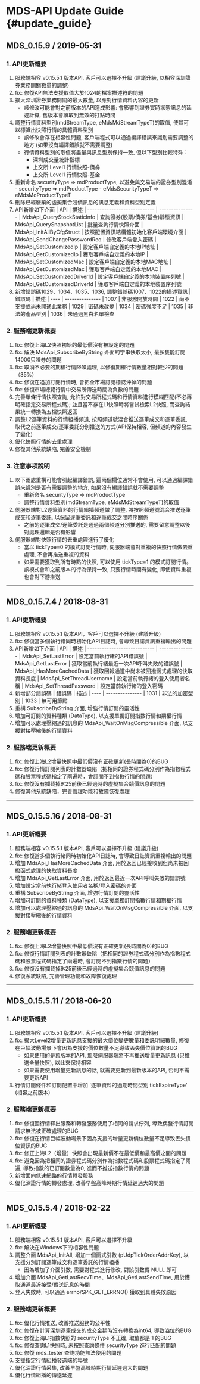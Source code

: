 # MDS-API Update Guide    {#update_guide}

MDS_0.15.9 / 2019-05-31
-----------------------------------

### 1. API更新概要

  1. 服務端相容 v0.15.5.1 版本API, 客戶可以選擇不升級 (建議升級, 以相容深圳證券業務開關數量的調整)
  2. fix: 修復API無法支援取值大於1024的檔案描述符的問題
  3. 擴大深圳證券業務開關的最大數量, 以應對行情資料內容的更新
     - 該修改可能會對之前版本的API造成影響: 會影響到證券實時狀態訊息的延遲計算, 舊版本會讀取到無效的打點時間
  4. 調整行情資料型別(mdStreamType, eMdsMdStreamTypeT)的取值, 使其可以標識出快照行情的具體資料型別
     - 該修改會存在相容性問題, 客戶端程式可以通過編譯錯誤來識別需要調整的地方 (如果沒有編譯錯誤就不需要調整)
     - 行情資料型別的取值將盡量與訊息型別保持一致, 但以下型別比較特殊：
       - 深圳成交量統計指標
       - 上交所 Level1 行情快照-債券
       - 上交所 Level1 行情快照-基金
  5. 重新命名 securityType => mdProductType, 以避免與交易端的證券型別混淆
    - securityType => mdProductType
    - eMdsSecurityTypeT => eMdsMdProductTypeT
  6. 刪除已經廢棄的虛擬集合競價訊息的訊息定義和資料型別定義
  7. API新增如下介面
     | API                          | 描述
     | ---------------------------- | ---------------
     | MdsApi_QueryStockStaticInfo  | 查詢證券(股票/債券/基金)靜態資訊
     | MdsApi_QuerySnapshotList     | 批量查詢行情快照介面
     | MdsApi_InitAllByCfgStruct    | 按照配置資訊結構體初始化客戶端環境介面
     | MdsApi_SendChangePasswordReq | 修改客戶端登入密碼
     | MdsApi_SetCustomizedIp       | 設定客戶端自定義的本地IP地址
     | MdsApi_GetCustomizedIp       | 獲取客戶端自定義的本地IP
     | MdsApi_SetCustomizedMac      | 設定客戶端自定義的本地MAC地址
     | MdsApi_GetCustomizedMac      | 獲取客戶端自定義的本地MAC
     | MdsApi_SetCustomizedDriverId | 設定客戶端自定義的本地裝置序列號
     | MdsApi_GetCustomizedDriverId | 獲取客戶端自定義的本地裝置序列號
  8. 新增錯誤碼1029、1034、1035、1036, 調整錯誤碼1007、1022的描述資訊
     | 錯誤碼 | 描述
     | ---- | ---------------
     | 1007 | 非服務開放時間
     | 1022 | 尚不支援或尚未開通此業務
     | 1029 | 密碼未改變
     | 1034 | 密碼強度不足
     | 1035 | 非法的產品型別
     | 1036 | 未通過黑白名單檢查

### 2. 服務端更新概要

  1. fix: 修復上海L2快照初始的最低價沒有被設定的問題
  2. fix: 解決 MdsApi_SubscribeByString 介面的字串快取太小, 最多隻能訂閱14000只證券的問題
  3. fix: 取消不必要的期權行情降噪處理, 以修復期權行情數量相對較少的問題（35%）
  4. fix: 修復在追加訂閱行情時, 會把全市場訂閱標誌沖掉的問題
  5. fix: 修復市場總覽行情中交易所傳送時間為負數的問題
  6. 完善單條行情快照查詢, 允許對交易所程式碼和行情資料進行模糊匹配(不必再明確指定交易所程式碼);
     並且當不存在L1快照時將嘗試檢索L2快照, 而查詢結果統一轉換為五檔快照返回
  7. 調整L2逐筆資料的行情組播頻道, 按照頻道號混合推送逐筆成交和逐筆委託, 取代之前逐筆成交/逐筆委託分別推送的方式(API保持相容, 但頻道的內容發生了變化)
  8. 優化快照行情的去重處理
  9. 修復其他系統缺陷, 完善安全機制

### 3. 注意事項說明

  1. 以下兩處重構可能會引起編譯錯誤, 這兩個欄位通常不會使用, 可以通過編譯錯誤來識別是否有需要調整的地方, 如果沒有編譯錯誤就不需要調整
     - 重新命名 securityType => mdProductType
     - 調整行情資料型別(mdStreamType, eMdsMdStreamTypeT)的取值
  2. 伺服器端對L2逐筆資料的行情組播頻道做了調整, 將按照頻道號混合推送逐筆成交和逐筆委託, 以保留逐筆委託和逐筆成交之間時序關係
     - 之前的逐筆成交/逐筆委託是通過兩個頻道分別推送的, 需要留意調整以後對處理邏輯是否有影響
  3. 伺服器端對快照行情的去重處理進行了優化
     - 當以 tickType=0 的模式訂閱行情時, 伺服器端會對重複的快照行情做去重處理, 不會再推送重複的資料
     - 如果需要獲取到所有時點的快照, 可以使用 tickType=1 的模式訂閱行情。該模式會和之前版本的行為保持一致, 只要行情時間有變化, 即使資料重複也會對下游推送


---

MDS_0.15.7.4 / 2018-08-31
-----------------------------------

### 1. API更新概要

  1. 服務端相容 v0.15.5.1 版本API，客戶可以選擇不升級 (建議升級)
  2. fix: 修復當多個執行緒同時初始化API日誌時, 會導致日誌資訊重複輸出的問題
  3. API新增如下介面
    | API                          | 描述
    | ---------------------------- | ---------------
    | MdsApi_SetLastError          | 設定當前執行緒的API錯誤號
    | MdsApi_GetLastError          | 獲取當前執行緒最近一次API呼叫失敗的錯誤號
    | MdsApi_HasMoreCachedData     | 獲取回報通道中尚未被回撥函式處理的快取資料長度
    | MdsApi_SetThreadUsername     | 設定當前執行緒的登入使用者名稱
    | MdsApi_SetThreadPassword     | 設定當前執行緒的登入密碼
  4. 新增部分錯誤碼
    | 錯誤碼 | 描述
    | ---- | ---------------
    | 1031 | 非法的加密型別
    | 1033 | 無可用節點
  5. 重構 SubscribeByString 介面, 增強行情訂閱的靈活性
  6. 增加可訂閱的資料種類 (DataType), 以支援單獨訂閱指數行情和期權行情
  7. 增加可以處理壓縮過的訊息的 MdsApi_WaitOnMsgCompressible 介面, 以支援對接壓縮後的行情資料

### 2. 服務端更新概要

  1. fix: 修復上海L2增量快照中最低價沒有正確更新(長時間為0)的BUG
  2. fix: 修復行情訂閱列表的計數器缺陷（把相同的證券程式碼分別作為指數程式碼和股票程式碼指定了兩遍時，會訂閱不到指數行情的問題）
  3. fix: 修復沒有攔截掉9:25前後已經過時的虛擬集合競價訊息的問題
  4. 修復其他系統缺陷，完善管理功能和故障恢復處理


---

MDS_0.15.5.16 / 2018-08-31
-----------------------------------

### 1. API更新概要

  1. 服務端相容 v0.15.5.1 版本API, 客戶可以選擇不升級 (建議升級)
  2. fix: 修復當多個執行緒同時初始化API日誌時, 會導致日誌資訊重複輸出的問題
  3. 增加 MdsApi_HasMoreCachedData 介面, 用於返回已經接收到但尚未被回撥函式處理的快取資料長度
  4. 增加 MdsApi_GetLastError 介面, 用於返回最近一次API呼叫失敗的錯誤號
  5. 增加設定當前執行緒登入使用者名稱/登入密碼的介面
  6. 重構 SubscribeByString 介面, 增強行情訂閱的靈活性
  7. 增加可訂閱的資料種類 (DataType), 以支援單獨訂閱指數行情和期權行情
  8. 增加可以處理壓縮過的訊息的 MdsApi_WaitOnMsgCompressible 介面, 以支援對接壓縮後的行情資料

### 2. 服務端更新概要

  1. fix: 修復上海L2增量快照中最低價沒有正確更新(長時間為0)的BUG
  2. fix: 修復行情訂閱列表的計數器缺陷（把相同的證券程式碼分別作為指數程式碼和股票程式碼指定了兩遍時, 會訂閱不到指數行情的問題）
  3. fix: 修復沒有攔截掉9:25前後已經過時的虛擬集合競價訊息的問題
  4. 修復系統缺陷, 完善管理功能和故障恢復處理


---

MDS_0.15.5.11 / 2018-06-20
-----------------------------------

### 1. API更新概要

  1. 服務端相容 v0.15.5.1 版本API, 客戶可以選擇不升級 (建議升級)
  2. fix: 擴大Level2增量更新訊息支援的最大價位變更數量和委託明細數量, 修復在巨幅波動場景下會因為支援的價位數量不足導致丟失價位資訊的BUG 
     - 如果使用的是舊版本的API, 那麼伺服器端將不再推送增量更新訊息 (只推送全量快照), 以此來保持相容
     - 如果需要使用增量更新訊息的話, 就需要更新到最新版本的API, 否則不需要更新API
  3. 行情訂閱條件和訂閱配置中增加 '逐筆資料的過期時間型別 tickExpireType' (相容之前版本)

### 2. 服務端更新概要

  1. fix: 修復因行情釋出服務和轉發服務使用了相同的請求佇列, 導致偶發行情訂閱請求無法被正確處理的BUG
  2. fix: 修復在行情巨幅波動場景下因為支援的增量更新價位數量不足導致丟失價位資訊的BUG
  3. fix: 修正上海L2（增量）快照會出現最新價不在最低價和最高價之間的問題
  4. fix: 避免因為把相同的證券程式碼分別作為指數程式碼和股票程式碼指定了兩遍, 導致指數的已訂閱數量為0, 進而不推送指數行情的問題
  5. 新增面向低速網路的行情轉發服務
  6. 優化深證行情的轉發處理, 改善早盤高峰時期行情延遲過大的問題


---

MDS_0.15.5.4 / 2018-02-22
-----------------------------------

### 1. API更新概要

  1. 服務端相容 v0.15.5.1 版本API, 客戶可以選擇不升級
  2. fix: 解決在Windows下的相容性問題
  3. 調整介面 MdsApi_InitAll, 增加一個函式引數 (pUdpTickOrderAddrKey), 以支援分別訂閱逐筆成交和逐筆委託的行情組播
     - 因為增加了介面引數, 需要對程式進行修改, 對該引數傳 NULL 即可
  4. 增加介面 MdsApi_GetLastRecvTime、MdsApi_GetLastSendTime, 用於獲取通道最近接受/傳送訊息的時間
  5. 登入失敗時, 可以通過 errno/SPK_GET_ERRNO() 獲取到具體失敗原因

### 2. 服務端更新概要

  1. fix: 優化行情推送, 改善推送服務的公平性
  2. fix: 修復在計算深圳逐筆成交的成交金額時沒有轉換為int64, 導致溢位的BUG
  3. fix: 修復上海L1指數快照的 securityType 不正確, 取值都是 1 的BUG
  4. fix: 修復查詢L1快照時, 未按照查詢條件 securityType 進行匹配的問題
  5. fix: 修復 mds_tester 查詢功能無法使用的問題
  6. 支援指定行情組播發送端的埠號
  7. 優化深證行情采集, 改善早盤高峰時期行情延遲過大的問題
  8. 優化行情組播的傳送延遲
